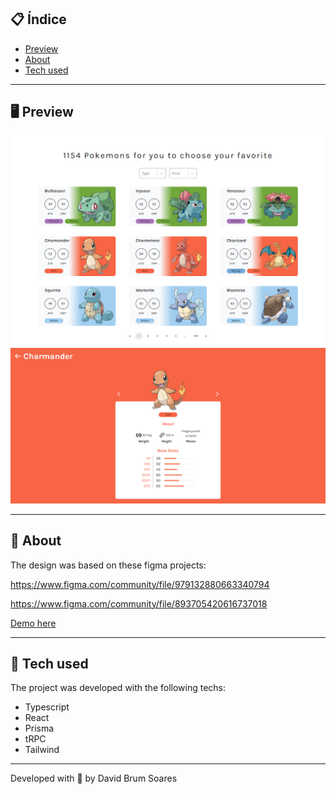## 📋 Índice

- [Preview](#-Preview)
- [About](#-About)
- [Tech used](#-Tech-used)

---

## 🖥 Preview 
  
  ![](/public/cover-preview.png) 
  ![](/public/pokemon-desktop-preview.png) 

---

## 📖 About 

The design was based on these figma projects:

https://www.figma.com/community/file/979132880663340794

https://www.figma.com/community/file/893705420616737018

[Demo here](https://pokedex-david-soares.vercel.app/)

--- 

## 🚀 Tech used

The project was developed with the following techs:

- Typescript
- React
- Prisma
- tRPC
- Tailwind

--- 

Developed with 💜 by David Brum Soares
